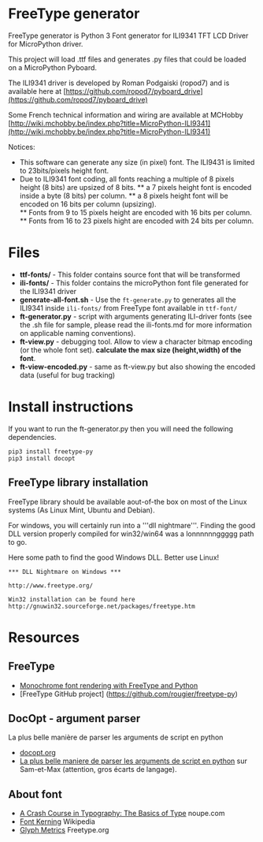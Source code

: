 # FreeType generator

FreeType generator is Python 3 Font generator for ILI9341 TFT LCD Driver for MicroPython driver.

This project will load .ttf files and generates .py files that could be loaded on a MicroPython Pyboard.

The ILI9341 driver is developed by Roman Podgaiski (ropod7) and is available here at [https://github.com/ropod7/pyboard_drive](https://github.com/ropod7/pyboard_drive)

Some French technical information and wiring are available at MCHobby [http://wiki.mchobby.be/index.php?title=MicroPython-ILI9341](http://wiki.mchobby.be/index.php?title=MicroPython-ILI9341)

Notices:
* This software can generate any size (in pixel) font. The ILI9431 is limited to 23bits/pixels height font.
* Due to ILI9341 font coding, all fonts reaching a multiple of 8 pixels height (8 bits) are upsized of 8 bits.
** a 7 pixels height font is encoded inside a byte (8 bits) per column.
** a 8 pixels height font will be encoded on 16 bits per column (upsizing).  
** Fonts from 9 to 15 pixels height are encoded with 16 bits per column.    
** Fonts from 16 to 23 pixels hight are encoded with 24 bits per column.

# Files

* __ttf-fonts/__ - This folder contains source font that will be transformed 
* __ili-fonts/__ - This folder contains the microPython font file generated for the ILI9341 driver 
* __generate-all-font.sh__ - Use the ```ft-generate.py``` to generates all the ILI9341 inside ```ili-fonts/``` from FreeType font available in ```ttf-font/```
* __ft-generator.py__ - script with arguments generating ILI-driver fonts (see the .sh file for sample, please read the ili-fonts.md for more information on applicable naming conventions).
* __ft-view.py__ - debugging tool. Allow to view a character bitmap encoding (or the whole font set). __calculate the max size (height,width) of the font__.
* __ft-view-encoded.py__ - same as ft-view.py but also showing the encoded data (useful for bug tracking)


# Install instructions

If you want to run the ft-generator.py then you will need the following dependencies.

```
pip3 install freetype-py
pip3 install docopt
```

## FreeType library installation
FreeType library should be available aout-of-the box on most of the Linux systems (As Linux Mint, Ubuntu and Debian).

For windows, you will certainly run into a '''dll nightmare'''. Finding the good DLL version properly compiled for win32/win64 was a lonnnnnnggggg path to go. 

Here some path to find the good Windows DLL. Better use Linux!

```
*** DLL Nightmare on Windows ***
    
http://www.freetype.org/

Win32 installation can be found here
http://gnuwin32.sourceforge.net/packages/freetype.htm
```

# Resources

## FreeType
  
* [Monochrome font rendering with FreeType and Python](https://dbader.org/blog/monochrome-font-rendering-with-freetype-and-python)
* [FreeType GitHub project] (https://github.com/rougier/freetype-py)

## DocOpt - argument parser

La plus belle manière de parser les arguments de script en python

* [docopt.org](http://docopt.org)
* [La plus belle maniere de parser les arguments de script en python](http://sametmax.com/la-plus-belle-maniere-de-parser-les-arguments-de-script-en-python/) sur Sam-et-Max (attention, gros écarts de langage).

## About font 
* [A Crash Course in Typography: The Basics of Type](http://www.noupe.com/essentials/icons-fonts/a-crash-course-in-typography-the-basics-of-type.html) noupe.com
* [Font Kerning](https://en.wikipedia.org/wiki/Kerning) Wikipedia
* [Glyph Metrics](http://www.freetype.org/freetype2/docs/tutorial/step2.html) Freetype.org


